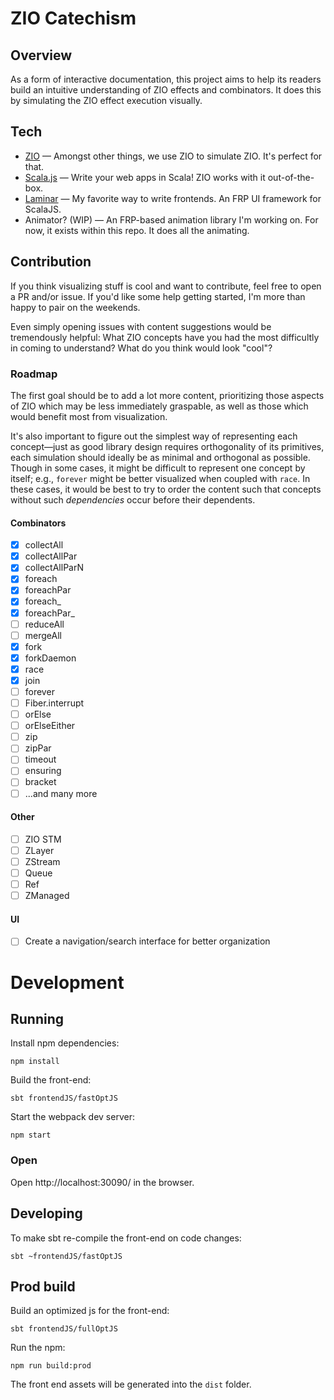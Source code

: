 # ZIO Catechism

## Overview

As a form of interactive documentation, this project aims to help its readers build an intuitive understanding of ZIO effects and combinators.
It does this by simulating the ZIO effect execution visually.

## Tech
- [ZIO](https://github.com/zio/zio) — Amongst other things, we use ZIO to simulate ZIO. It's perfect for that.
- [Scala.js](https://www.scala-js.org) — Write your web apps in Scala! ZIO works with it out-of-the-box.
- [Laminar](https://github.com/raquo/Laminar) — My favorite way to write frontends. An FRP UI framework for ScalaJS.
- Animator? (WIP) — An FRP-based animation library I'm working on. For now, it exists within this repo. It does all the animating.

## Contribution

If you think visualizing stuff is cool and want to contribute, feel free to open a PR and/or issue. If you'd like some 
help getting started, I'm more than happy to pair on the weekends.

Even simply opening issues with content suggestions would be tremendously helpful: What ZIO concepts have you had the most 
difficultly in coming to understand? What do you think would look "cool"?

### Roadmap

The first goal should be to add a lot more content, prioritizing those aspects of ZIO which may be less immediately 
graspable, as well as those which would benefit most from visualization. 

It's also important to figure out the simplest way of representing each concept—just as good library design requires 
orthogonality of its primitives, each simulation should ideally be as minimal and orthogonal as possible. Though in
some cases, it might be difficult to represent one concept by itself; e.g., `forever` might be better visualized when
coupled with `race`. In these cases, it would be best to try to order the content such that concepts without such
*dependencies* occur before their dependents.

#### Combinators
- [x] collectAll
- [x] collectAllPar
- [x] collectAllParN
- [x] foreach
- [x] foreachPar
- [x] foreach_
- [x] foreachPar_
- [ ] reduceAll
- [ ] mergeAll
- [x] fork
- [x] forkDaemon
- [x] race
- [x] join
- [ ] forever
- [ ] Fiber.interrupt
- [ ] orElse
- [ ] orElseEither
- [ ] zip
- [ ] zipPar
- [ ] timeout
- [ ] ensuring
- [ ] bracket
- [ ] ...and many more

#### Other
- [ ] ZIO STM
- [ ] ZLayer
- [ ] ZStream
- [ ] Queue
- [ ] Ref
- [ ] ZManaged

#### UI
- [ ] Create a navigation/search interface for better organization

# Development

## Running

Install npm dependencies:

```
npm install
```

Build the front-end:

```
sbt frontendJS/fastOptJS
```

Start the webpack dev server:

```
npm start
```

### Open 

Open http://localhost:30090/ in the browser.

## Developing

To make sbt re-compile the front-end on code changes:

```
sbt ~frontendJS/fastOptJS
```

## Prod build

Build an optimized js for the front-end:

```
sbt frontendJS/fullOptJS
```

Run the npm:

```
npm run build:prod
```

The front end assets will be generated into the `dist` folder.